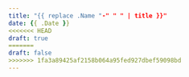 ```yaml
---
title: "{{ replace .Name "-" " " | title }}"
date: {{ .Date }}
<<<<<<< HEAD
draft: true
=======
draft: false
>>>>>>> 1fa3a89425af2158b064a95fed927dbef59098bd
---
```


